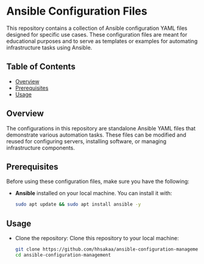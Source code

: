 # Ansible Configuration Files

This repository contains a collection of Ansible configuration YAML files designed for specific use cases. These configuration files are meant for educational purposes and to serve as templates or examples for automating infrastructure tasks using Ansible.

## Table of Contents
- [Overview](#overview)
- [Prerequisites](#prerequisites)
- [Usage](#usage)

## Overview
The configurations in this repository are standalone Ansible YAML files that demonstrate various automation tasks. These files can be modified and reused for configuring servers, installing software, or managing infrastructure components.

## Prerequisites
Before using these configuration files, make sure you have the following:
- **Ansible** installed on your local machine. You can install it with:
  ```bash
  sudo apt update && sudo apt install ansible -y

## Usage
- Clone the repository: Clone this repository to your local machine:
  ```bash
  git clone https://github.com/hhsakaa/ansible-configuration-management
  cd ansible-configuration-management
